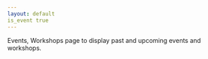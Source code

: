 ```yaml
---
layout: default
is_event true
---
```

Events, Workshops page to display past and upcoming events and workshops.
